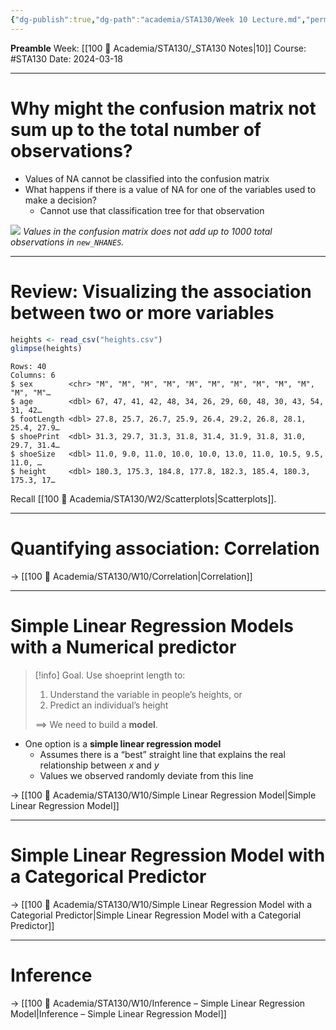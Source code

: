 ```yaml
---
{"dg-publish":true,"dg-path":"academia/STA130/Week 10 Lecture.md","permalink":"/academia/sta-130/week-10-lecture/","created":"2024-03-18T13:16:41.338-04:00","updated":"2024-03-21T21:06:31.304-04:00"}
---
```


**Preamble**
Week: [[100 📒 Academia/STA130/_STA130 Notes\|10]]
Course: #STA130
Date: 2024-03-18

---
# Why might the confusion matrix not sum up to the total number of observations?

- Values of NA cannot be classified into the confusion matrix
- What happens if there is a value of NA for one of the variables used to make a decision?
    - Cannot use that classification tree for that observation

![](https://i.imgur.com/eANySAk.png)
*Values in the confusion matrix does not add up to 1000 total observations in `new_NHANES`.*

---
# Review: Visualizing the association between two or more variables

```r
heights <- read_csv("heights.csv")
glimpse(heights)
```
```
Rows: 40
Columns: 6
$ sex        <chr> "M", "M", "M", "M", "M", "M", "M", "M", "M", "M", "M", "M"…
$ age        <dbl> 67, 47, 41, 42, 48, 34, 26, 29, 60, 48, 30, 43, 54, 31, 42…
$ footLength <dbl> 27.8, 25.7, 26.7, 25.9, 26.4, 29.2, 26.8, 28.1, 25.4, 27.9…
$ shoePrint  <dbl> 31.3, 29.7, 31.3, 31.8, 31.4, 31.9, 31.8, 31.0, 29.7, 31.4…
$ shoeSize   <dbl> 11.0, 9.0, 11.0, 10.0, 10.0, 13.0, 11.0, 10.5, 9.5, 11.0, …
$ height     <dbl> 180.3, 175.3, 184.8, 177.8, 182.3, 185.4, 180.3, 175.3, 17…
```

Recall [[100 📒 Academia/STA130/W2/Scatterplots\|Scatterplots]].


---
# Quantifying association: Correlation

→ [[100 📒 Academia/STA130/W10/Correlation\|Correlation]]

---
# Simple Linear Regression Models with a Numerical predictor

> [!info] Goal.
> Use shoeprint length to:
> 1. Understand the variable in people’s heights, or
> 2. Predict an individual’s height
> 
> $\implies$ We need to build a **model**.

- One option is a **simple linear regression model**
    - Assumes there is a “best” straight line that explains the real relationship between $x$ and $y$
    - Values we observed randomly deviate from this line

→ [[100 📒 Academia/STA130/W10/Simple Linear Regression Model\|Simple Linear Regression Model]]

---
# Simple Linear Regression Model with a Categorical Predictor

→ [[100 📒 Academia/STA130/W10/Simple Linear Regression Model with a Categorial Predictor\|Simple Linear Regression Model with a Categorial Predictor]]

---
# Inference

→ [[100 📒 Academia/STA130/W10/Inference – Simple Linear Regression Model\|Inference – Simple Linear Regression Model]]